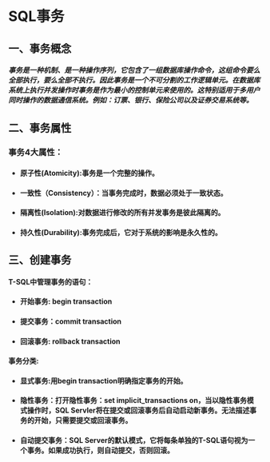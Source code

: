 # SQL事务

## 一、事务概念

##### 事务是一种机制、是一种操作序列，它包含了一组数据库操作命令，这组命令要么全部执行，要么全部不执行。因此事务是一个不可分割的工作逻辑单元。在数据库系统上执行并发操作时事务是作为最小的控制单元来使用的。这特别适用于多用户同时操作的数据通信系统。例如：订票、银行、保险公司以及证券交易系统等。

## 二、事务属性

### 事务4大属性：

* #### 原子性\(Atomicity\):事务是一个完整的操作。
* #### 一致性（Consistency）：当事务完成时，数据必须处于一致状态。
* #### 隔离性\(Isolation\):对数据进行修改的所有并发事务是彼此隔离的。
* #### 持久性\(Durability\):事务完成后，它对于系统的影响是永久性的。

## 三、创建事务

#### T-SQL中管理事务的语句：

* #### 开始事务: begin transaction
* #### 提交事务：commit transaction
* #### 回滚事务: rollback transaction

#### 事务分类:

* #### 显式事务:用begin transaction明确指定事务的开始。
* #### 隐性事务：打开隐性事务：set implicit\_transactions on，当以隐性事务模式操作时，SQL Servler将在提交或回滚事务后自动启动新事务。无法描述事务的开始，只需要提交或回滚事务。
* #### 自动提交事务：SQL Server的默认模式，它将每条单独的T-SQL语句视为一个事务。如果成功执行，则自动提交，否则回滚。



